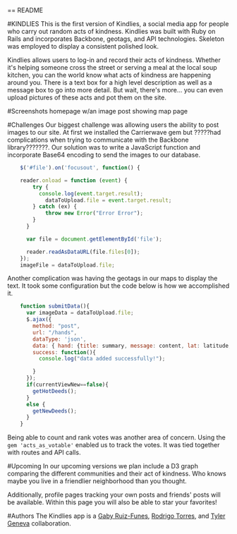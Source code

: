 == README

#KINDLIES
This is the first version of Kindlies, a social media app for people who carry out random acts of kindness.  Kindlies was built with Ruby on Rails and incorporates Backbone, geotags, and API technologies. Skeleton was employed to display a consistent polished look.

Kindlies allows users to log-in and record their acts of kindness.  Whether it's helping someone cross the street or serving a meal at the local soup kitchen, you can the world know what acts of kindness are happening around you.  There is a text box for a high level description as well as a message box to go into more detail.  But wait, there's more... you can even upload pictures of these acts and pot them on the site.


#Screenshots
homepage w/an image post showing
map page


#Challenges
Our biggest challenge was allowing users the ability to post images to our site.  At first we installed the Carrierwave gem but ?????had complications when trying to communicate with the Backbone library???????.  Our solution was to write a JavaScript function and incorporate Base64 encoding to send the images to our database.

```javascript
    $('#file').on('focusout', function() {

    reader.onload = function (event) {
        try {
          console.log(event.target.result);
            dataToUpload.file = event.target.result;
        } catch (ex) {
            throw new Error("Error Error");
        }
      }

      var file = document.getElementById('file');

      reader.readAsDataURL(file.files[0]);
    });
    imageFile = dataToUpload.file;
```

Another complication was having the geotags in our maps to display the text.  It took some configuration but the code below is how we accomplished it.

```javascript
    function submitData(){
      var imageData = dataToUpload.file;
      $.ajax({
        method: "post",
        url: "/hands",
        dataType: 'json',
        data: { hand: {title: summary, message: content, lat: latitude, long: longitude, image: imageData     }, authenticity_token: token },
        success: function(){
          console.log("data added successfully!");

        }
      });
      if(currentViewNew==false){
        getHotDeeds();
      }
      else {
        getNewDeeds();
      }
    }
```

Being able to count and rank votes was another area of concern.  Using the `gem 'acts_as_votable'` enabled us to track the votes.  It was tied together with routes and API calls.


#Upcoming
In our upcoming versions we plan include a D3 graph comparing the different communities and their act of kindness.  Who knows maybe you live in a friendlier neighborhood than you thought.

Additionally,  profile pages tracking your own posts and friends' posts will be available.  Within this page you will also be able to star your favorites!


#Authors
The Kindlies app is a [Gaby Ruiz-Funes](https://github.com/mightyGaby), [Rodrigo Torres](https://github.com/rtone1), and [Tyler Geneva](https://github.com/ctylerg) collaboration.
